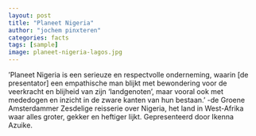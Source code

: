```yaml
---
layout: post
title: "Planeet Nigeria"
author: "jochem pinxteren"
categories: facts
tags: [sample]
image: planeet-nigeria-lagos.jpg
---
```


’Planeet Nigeria is een serieuze en respectvolle onderneming, waarin [de presentator] een empathische man blijkt met bewondering voor de veerkracht en blijheid van zijn ‘landgenoten’, maar vooral ook met mededogen en inzicht in de zware kanten van hun bestaan.’ -de Groene Amsterdammer
Zesdelige reisserie over Nigeria, het land in West-Afrika waar alles groter, gekker en heftiger lijkt. Gepresenteerd door Ikenna Azuike.